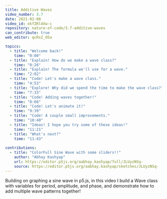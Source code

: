 ```yaml
---
title: Additive Waves
video_number: 3.7
date: 2021-02-08
video_id: okfZRl4Xw-c
repository: nature-of-code/3.7-additive-waves
can_contribute: true
web_editor: qcRsZ_O5a

topics:
  - title: "Welcome back!"
    time: "0:00"
  - title: "Explain! How do we make a wave class?"
    time: "0:26"
  - title: "Explain! The formula we'll use for a wave."
    time: "2:02"
  - title: "Code! Let's make a wave class."
    time: "4:53"
  - title: "Explore! Why did we spend the time to make the wave class?"
    time: "7:33"
  - title: "Code! Adding waves together!"
    time: "8:08"
  - title: "Code! Let's animate it!"
    time: "9:39"
  - title: "Code! A couple small improvements."
    time: "10:40"
  - title: "Ideas! I hope you try some of these ideas!"
    time: "11:21"
  - title: "What's next?"
    time: "11:43"
    
contributions:
  - title: "ColorFull Sine Wave with some sliders!!"
    author: "Abhay Kashyap"
    url: https://editor.p5js.org/aabhay.kashyap/full/JLUyzNSq-
    source: https://editor.p5js.org/aabhay.kashyap/sketches/JLUyzNSq-
---
```


Building on graphing a sine wave in p5.js, in this video I build a Wave class with variables for period, amplitude, and phase, and demonstrate how to add multiple wave patterns together!
